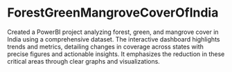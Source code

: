 # ForestGreenMangroveCoverOfIndia
Created a PowerBI project analyzing forest, green, and mangrove cover in India using a comprehensive dataset. The interactive dashboard highlights trends and metrics, detailing changes in coverage across states with precise figures and actionable insights. It emphasizes the reduction in these critical areas through clear graphs and visualizations.

